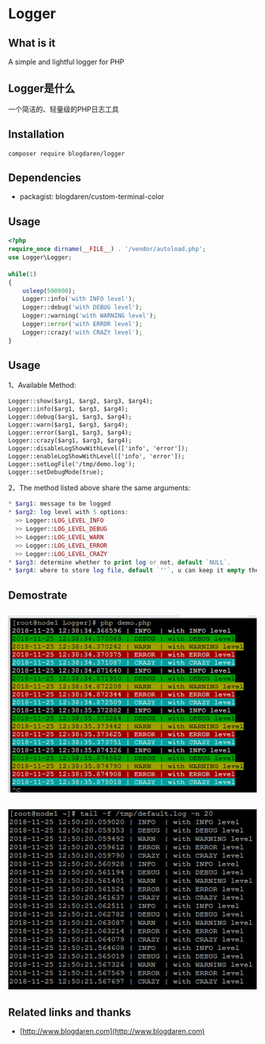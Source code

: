 # Logger

## What is it
A simple and lightful logger for PHP

## Logger是什么
一个简洁的、轻量级的PHP日志工具

## Installation
```
composer require blogdaren/logger
```

## Dependencies
* packagist: blogdaren/custom-terminal-color

## Usage

```php
<?php
require_once dirname(__FILE__) . '/vendor/autoload.php';
use Logger\Logger;

while(1)
{
    usleep(500000);
    Logger::info('with INFO level');
    Logger::debug('with DEBUG level');
    Logger::warning('with WARNING level');
    Logger::error('with ERROR level');
    Logger::crazy('with CRAZY level');
}
```

## Usage
1、Available Method:
```
Logger::show($arg1, $arg2, $arg3, $arg4);
Logger::info($arg1, $arg3, $arg4);
Logger::debug($arg1, $arg3, $arg4);
Logger::warn($arg1, $arg3, $arg4);
Logger::error($arg1, $arg3, $arg4);
Logger::crazy($arg1, $arg3, $arg4);
Logger::disableLogShowWithLevel(['info', 'error']);
Logger::enableLogShowWithLevel(['info', 'error']);
Logger::setLogFile('/tmp/demo.log');
Logger::setDebugMode(true);
```
2、The method listed above share the same arguments:
```php
* $arg1: message to be logged
* $arg2: log level with 5 options: 
  >> Logger::LOG_LEVEL_INFO
  >> Logger::LOG_LEVEL_DEBUG
  >> Logger::LOG_LEVEL_WARN
  >> Logger::LOG_LEVEL_ERROR
  >> Logger::LOG_LEVEL_CRAZY
* $arg3: determine whether to print log or not, default `NULL`.
* $arg4: where to store log file, default `''`, u can keep it empty then will do nothing.
```

## Demostrate
![demo1](https://github.com/blogdaren/Logger/blob/master/media/demo1.png)
----
![demo2](https://github.com/blogdaren/Logger/blob/master/media/demo2.png)
----

## Related links and thanks

* [http://www.blogdaren.com](http://www.blogdaren.com)

